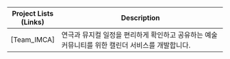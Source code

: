 | Project Lists<br/>(Links) | Description                                                                                      |
| ------------------------- | ------------------------------------------------------------------------------------------------ |
| [Team_IMCA]               | 연극과 뮤지컬 일정을 편리하게 확인하고 공유하는 예술 커뮤니티를 위한 캘린더 서비스를 개발합니다. |
